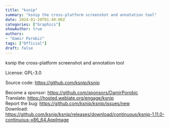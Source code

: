 ```yaml
---
title: "ksnip"
summary: "ksnip the cross-platform screenshot and annotation tool"
date: 2024-01-20T01:49:00Z
categories: ["Graphics"]
showAuthor: true
authors:
- "Damir Porobić"
tags: ["Official"]
draft: false
---
```


ksnip the cross-platform screenshot and annotation tool

License: GPL-3.0

Source code: <https://github.com/ksnip/ksnip>  

Become a sponsor: <https://github.com/sponsors/DamirPorobic>  
Translate: <https://hosted.weblate.org/engage/ksnip>  
Report the bug: <https://github.com/ksnip/ksnip/issues/new>  
Download: <https://github.com/ksnip/ksnip/releases/download/continuous/ksnip-1.11.0-continuous-x86_64.AppImage>
